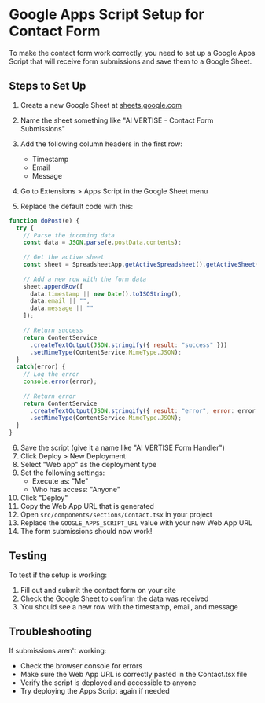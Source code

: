 # Google Apps Script Setup for Contact Form

To make the contact form work correctly, you need to set up a Google Apps Script that will receive form submissions and save them to a Google Sheet.

## Steps to Set Up

1. Create a new Google Sheet at [sheets.google.com](https://sheets.google.com)
2. Name the sheet something like "AI VERTISE - Contact Form Submissions"
3. Add the following column headers in the first row:
   - Timestamp
   - Email
   - Message

4. Go to Extensions > Apps Script in the Google Sheet menu
5. Replace the default code with this:

```javascript
function doPost(e) {
  try {
    // Parse the incoming data
    const data = JSON.parse(e.postData.contents);
    
    // Get the active sheet
    const sheet = SpreadsheetApp.getActiveSpreadsheet().getActiveSheet();
    
    // Add a new row with the form data
    sheet.appendRow([
      data.timestamp || new Date().toISOString(),
      data.email || "",
      data.message || ""
    ]);
    
    // Return success
    return ContentService
      .createTextOutput(JSON.stringify({ result: "success" }))
      .setMimeType(ContentService.MimeType.JSON);
  } 
  catch(error) {
    // Log the error
    console.error(error);
    
    // Return error
    return ContentService
      .createTextOutput(JSON.stringify({ result: "error", error: error.toString() }))
      .setMimeType(ContentService.MimeType.JSON);
  }
}
```

6. Save the script (give it a name like "AI VERTISE Form Handler")
7. Click Deploy > New Deployment
8. Select "Web app" as the deployment type
9. Set the following settings:
   - Execute as: "Me"
   - Who has access: "Anyone"
10. Click "Deploy"
11. Copy the Web App URL that is generated
12. Open `src/components/sections/Contact.tsx` in your project
13. Replace the `GOOGLE_APPS_SCRIPT_URL` value with your new Web App URL
14. The form submissions should now work!

## Testing

To test if the setup is working:
1. Fill out and submit the contact form on your site
2. Check the Google Sheet to confirm the data was received
3. You should see a new row with the timestamp, email, and message

## Troubleshooting

If submissions aren't working:
- Check the browser console for errors
- Make sure the Web App URL is correctly pasted in the Contact.tsx file
- Verify the script is deployed and accessible to anyone
- Try deploying the Apps Script again if needed 
